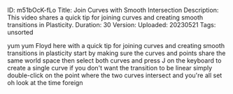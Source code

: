 ID: m51bOcK-fLo
Title: Join Curves with Smooth Intersection
Description: This video shares a quick tip for joining curves and creating smooth transitions in Plasticity.
Duration: 30
Version: 
Uploaded: 20230521
Tags: unsorted

yum yum Floyd here with a quick tip for
joining curves and creating smooth
transitions in plasticity start by
making sure the curves and points share
the same world space then select both
curves and press J on the keyboard to
create a single curve if you don't want
the transition to be linear simply
double-click on the point where the two
curves intersect and you're all set oh
look at the time
foreign

